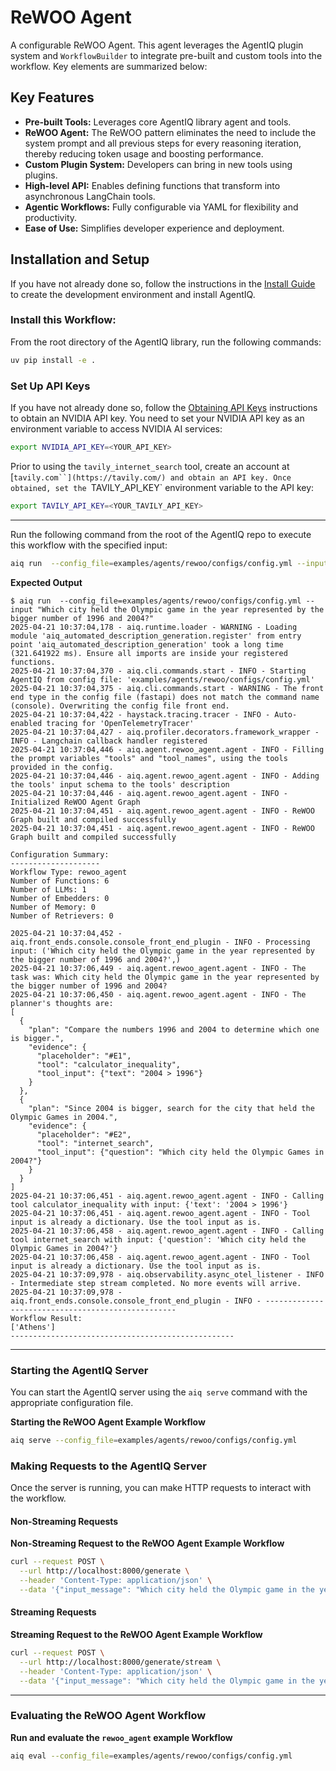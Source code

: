 <!--
SPDX-FileCopyrightText: Copyright (c) 2025, NVIDIA CORPORATION & AFFILIATES. All rights reserved.
SPDX-License-Identifier: Apache-2.0

Licensed under the Apache License, Version 2.0 (the "License");
you may not use this file except in compliance with the License.
You may obtain a copy of the License at

http://www.apache.org/licenses/LICENSE-2.0

Unless required by applicable law or agreed to in writing, software
distributed under the License is distributed on an "AS IS" BASIS,
WITHOUT WARRANTIES OR CONDITIONS OF ANY KIND, either express or implied.
See the License for the specific language governing permissions and
limitations under the License.
-->

<!--
  SPDX-FileCopyrightText: Copyright (c) 2024-2025 NVIDIA CORPORATION & AFFILIATES. All rights reserved.
  SPDX-License-Identifier: Apache-2.0
-->

# ReWOO Agent

A configurable ReWOO Agent. This agent leverages the AgentIQ plugin system and `WorkflowBuilder` to integrate pre-built and custom tools into the workflow. Key elements are summarized below:

## Key Features

- **Pre-built Tools:** Leverages core AgentIQ library agent and tools.
- **ReWOO Agent:** The ReWOO pattern eliminates the need to include the system prompt and all previous steps for every reasoning iteration, thereby reducing token usage and boosting performance.
- **Custom Plugin System:** Developers can bring in new tools using plugins.
- **High-level API:** Enables defining functions that transform into asynchronous LangChain tools.
- **Agentic Workflows:** Fully configurable via YAML for flexibility and productivity.
- **Ease of Use:** Simplifies developer experience and deployment.

## Installation and Setup

If you have not already done so, follow the instructions in the [Install Guide](../../../docs/source/intro/install.md) to create the development environment and install AgentIQ.

### Install this Workflow:

From the root directory of the AgentIQ library, run the following commands:

```bash
uv pip install -e .
```

### Set Up API Keys
If you have not already done so, follow the [Obtaining API Keys](../../../docs/source/intro/get-started.md#obtaining-api-keys) instructions to obtain an NVIDIA API key. You need to set your NVIDIA API key as an environment variable to access NVIDIA AI services:

```bash
export NVIDIA_API_KEY=<YOUR_API_KEY>
```

Prior to using the `tavily_internet_search` tool, create an account at [`tavily.com``](https://tavily.com/) and obtain an API key. Once obtained, set the `TAVILY_API_KEY` environment variable to the API key:
```bash
export TAVILY_API_KEY=<YOUR_TAVILY_API_KEY>
```
---

Run the following command from the root of the AgentIQ repo to execute this workflow with the specified input:

```bash
aiq run  --config_file=examples/agents/rewoo/configs/config.yml --input "Which city held the Olympic game in the year represented by the bigger number of 1996 and 2004?"
```

**Expected Output**

```console
$ aiq run  --config_file=examples/agents/rewoo/configs/config.yml --input "Which city held the Olympic game in the year represented by the bigger number of 1996 and 2004?"
2025-04-21 10:37:04,178 - aiq.runtime.loader - WARNING - Loading module 'aiq_automated_description_generation.register' from entry point 'aiq_automated_description_generation' took a long time (321.641922 ms). Ensure all imports are inside your registered functions.
2025-04-21 10:37:04,370 - aiq.cli.commands.start - INFO - Starting AgentIQ from config file: 'examples/agents/rewoo/configs/config.yml'
2025-04-21 10:37:04,375 - aiq.cli.commands.start - WARNING - The front end type in the config file (fastapi) does not match the command name (console). Overwriting the config file front end.
2025-04-21 10:37:04,422 - haystack.tracing.tracer - INFO - Auto-enabled tracing for 'OpenTelemetryTracer'
2025-04-21 10:37:04,427 - aiq.profiler.decorators.framework_wrapper - INFO - Langchain callback handler registered
2025-04-21 10:37:04,446 - aiq.agent.rewoo_agent.agent - INFO - Filling the prompt variables "tools" and "tool_names", using the tools provided in the config.
2025-04-21 10:37:04,446 - aiq.agent.rewoo_agent.agent - INFO - Adding the tools' input schema to the tools' description
2025-04-21 10:37:04,446 - aiq.agent.rewoo_agent.agent - INFO - Initialized ReWOO Agent Graph
2025-04-21 10:37:04,451 - aiq.agent.rewoo_agent.agent - INFO - ReWOO Graph built and compiled successfully
2025-04-21 10:37:04,451 - aiq.agent.rewoo_agent.agent - INFO - ReWOO Graph built and compiled successfully

Configuration Summary:
--------------------
Workflow Type: rewoo_agent
Number of Functions: 6
Number of LLMs: 1
Number of Embedders: 0
Number of Memory: 0
Number of Retrievers: 0

2025-04-21 10:37:04,452 - aiq.front_ends.console.console_front_end_plugin - INFO - Processing input: ('Which city held the Olympic game in the year represented by the bigger number of 1996 and 2004?',)
2025-04-21 10:37:06,449 - aiq.agent.rewoo_agent.agent - INFO - The task was: Which city held the Olympic game in the year represented by the bigger number of 1996 and 2004?
2025-04-21 10:37:06,450 - aiq.agent.rewoo_agent.agent - INFO - The planner's thoughts are:
[
  {
    "plan": "Compare the numbers 1996 and 2004 to determine which one is bigger.",
    "evidence": {
      "placeholder": "#E1",
      "tool": "calculator_inequality",
      "tool_input": {"text": "2004 > 1996"}
    }
  },
  {
    "plan": "Since 2004 is bigger, search for the city that held the Olympic Games in 2004.",
    "evidence": {
      "placeholder": "#E2",
      "tool": "internet_search",
      "tool_input": {"question": "Which city held the Olympic Games in 2004?"}
    }
  }
]
2025-04-21 10:37:06,451 - aiq.agent.rewoo_agent.agent - INFO - Calling tool calculator_inequality with input: {'text': '2004 > 1996'}
2025-04-21 10:37:06,451 - aiq.agent.rewoo_agent.agent - INFO - Tool input is already a dictionary. Use the tool input as is.
2025-04-21 10:37:06,458 - aiq.agent.rewoo_agent.agent - INFO - Calling tool internet_search with input: {'question': 'Which city held the Olympic Games in 2004?'}
2025-04-21 10:37:06,458 - aiq.agent.rewoo_agent.agent - INFO - Tool input is already a dictionary. Use the tool input as is.
2025-04-21 10:37:09,978 - aiq.observability.async_otel_listener - INFO - Intermediate step stream completed. No more events will arrive.
2025-04-21 10:37:09,978 - aiq.front_ends.console.console_front_end_plugin - INFO - --------------------------------------------------
Workflow Result:
['Athens']
--------------------------------------------------
```
---

### Starting the AgentIQ Server

You can start the AgentIQ server using the `aiq serve` command with the appropriate configuration file.

**Starting the ReWOO Agent Example Workflow**

```bash
aiq serve --config_file=examples/agents/rewoo/configs/config.yml
```

### Making Requests to the AgentIQ Server

Once the server is running, you can make HTTP requests to interact with the workflow.

#### Non-Streaming Requests

**Non-Streaming Request to the ReWOO Agent Example Workflow**

```bash
curl --request POST \
  --url http://localhost:8000/generate \
  --header 'Content-Type: application/json' \
  --data '{"input_message": "Which city held the Olympic game in the year represented by the bigger number of 1996 and 2004?"}'
```

#### Streaming Requests

**Streaming Request to the ReWOO Agent Example Workflow**

```bash
curl --request POST \
  --url http://localhost:8000/generate/stream \
  --header 'Content-Type: application/json' \
  --data '{"input_message": "Which city held the Olympic game in the year represented by the bigger number of 1996 and 2004?"}'
```
---

### Evaluating the ReWOO Agent Workflow
**Run and evaluate the `rewoo_agent` example Workflow**

```bash
aiq eval --config_file=examples/agents/rewoo/configs/config.yml
```
